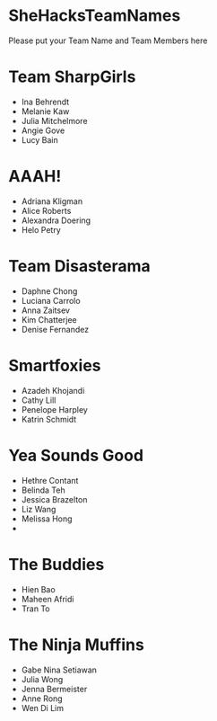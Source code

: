 SheHacksTeamNames
=================

Please put your Team Name and Team Members here

# Team SharpGirls
* Ina Behrendt
* Melanie Kaw
* Julia Mitchelmore
* Angie Gove
* Lucy Bain

# AAAH!
* Adriana Kligman
* Alice Roberts
* Alexandra Doering
* Helo Petry

# Team Disasterama
* Daphne Chong
* Luciana Carrolo
* Anna Zaitsev
* Kim Chatterjee
* Denise Fernandez  

# Smartfoxies 
* Azadeh Khojandi
* Cathy Lill
* Penelope Harpley
* Katrin Schmidt

# Yea Sounds Good
* Hethre Contant
* Belinda Teh
* Jessica Brazelton
* Liz Wang
* Melissa Hong
* 

# The Buddies
* Hien Bao
* Maheen Afridi
* Tran To

# The Ninja Muffins
* Gabe Nina Setiawan
* Julia Wong
* Jenna Bermeister
* Anne Rong
* Wen Di Lim
